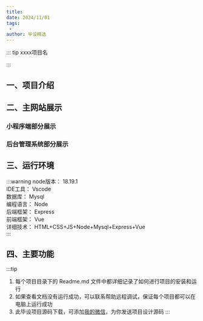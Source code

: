 ```yaml
---
title: 
date: 2024/11/01
tags:
 - 
author: 毕设精选
---
```


::: tip
xxxx项目名

::: 

## 一、项目介绍

## 二、主网站展示

### 小程序端部分展示

<Swiper :items="[]"/>

### 后台管理系统部分展示

## 三、运行环境
:::warning
node版本： 18.19.1    
IDE工具：   Vscode   
数据库：     Mysql   
编程语言：  Node    
后端框架： Express    
前端框架： Vue     
详细技术： HTML+CSS+JS+Node+Mysql+Express+Vue     
:::

## 四、主要功能


:::tip
1. 每个项目目录下的 Readme.md 文件中都详细记录了如何进行项目的安装和运行
2. 如果查看文档没有运行成功，可以联系帮助远程调试，保证每个项目都可以在电脑上运行成功
3. 此毕设项目源码下载，可添加[我的微信](https://jsd.cdn.zzko.cn/gh/liugezhou/picx-images-hosting@master/bishe/liugezhou.webp)，为你发送项目设计源码
:::